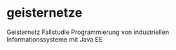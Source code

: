 # geisternetze
Geisternetz Fallstudie Programmierung von industriellen Informationssysteme mit Java EE
